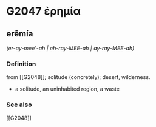 # G2047 ἐρημία

## erēmía

_(er-ay-mee'-ah | eh-ray-MEE-ah | ay-ray-MEE-ah)_

### Definition

from [[G2048]]; solitude (concretely); desert, wilderness.

- a solitude, an uninhabited region, a waste

### See also

[[G2048]]

